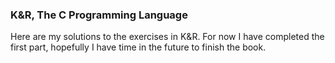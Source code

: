 ### K&R, The C Programming Language

Here are my solutions to the exercises in K&R. For now I have completed the first part, hopefully I have time in the future to finish the book.
